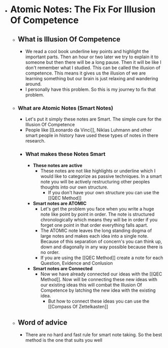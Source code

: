 - # Atomic Notes: The Fix For Illusion Of Competence
	- ## What is Illusion Of Competence
		- We read a cool book underline key points and highlight the important parts. Then an hour or two later we try to explain it to someone but then there will be a long pause. Then it will be like I don't remember what I studied. This can be called the illusion of competence. This means it gives us the illusion of we are learning something but our brain is just relaxing and wandering around.
		- I personally have this problem. So this is my journey to fix that problem.
	- ### What are Atomic Notes (Smart Notes)
		- Let's put it simply these notes are Smart. The simple cure for the Illusion Of Competence
		- People like [[Leonardo da Vinci]], Niklas Luhmann and other smart people in history have used these types of notes in there research.
		- ### What makes these Notes Smart
			- **These notes are active**
				- These notes are not like highlights or underline which I would like to categorize as passive techniques. In a smart note you will be actively restructuring other peoples thoughts into our own structure.
					- If you don't have your own structure you can use the [[QEC Method]]
			- **Smart notes are ATOMIC**
				- Let's get the problem you face when you write a huge note like point by point in order. The note is structured chronologically which means they will be in order if you forget one point in that order everything falls apart.
				- The ATOMIC note leaves the long standing dogma of large notes and makes each idea into a single note. Because of this separation of concern's you can think up, down and diagonally in any way possible because there is no order.
				- If you are using the [[QEC Method]] create a note for each Question, Evidence and Conlusion
			- **Smart notes are Connected**
				- Now we have already connected our ideas with the [[QEC Method]]. Now will be connecting these new ideas with our existing ideas this will combat the Illusion Of Competence by latching the new idea with the existing idea.
					- But how to connect these ideas you can use the [[Compass Of Zettelkasten]]
	- ## Word of advice
		- There are no hard and fast rule for smart note taking. So the best method is the one that suits you well